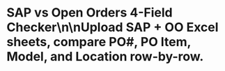 # SAP vs Open Orders 4-Field Checker\n\nUpload SAP + OO Excel sheets, compare PO#, PO Item, Model, and Location row-by-row.